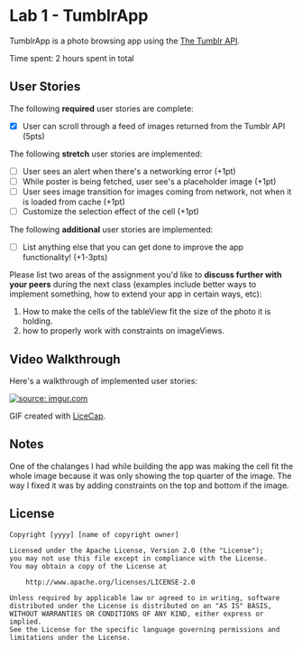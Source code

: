 # Lab 1 - TumblrApp

TumblrApp is a photo browsing app using the [The Tumblr API](https://www.tumblr.com/docs/en/api/v2#posts).

Time spent: 2 hours spent in total

## User Stories

The following **required** user stories are complete:

- [x] User can scroll through a feed of images returned from the Tumblr API (5pts)

The following **stretch** user stories are implemented:

- [ ] User sees an alert when there's a networking error (+1pt)
- [ ] While poster is being fetched, user see's a placeholder image (+1pt)
- [ ] User sees image transition for images coming from network, not when it is loaded from cache (+1pt)
- [ ] Customize the selection effect of the cell (+1pt)

The following **additional** user stories are implemented:

- [ ] List anything else that you can get done to improve the app functionality! (+1-3pts)

Please list two areas of the assignment you'd like to **discuss further with your peers** during the next class (examples include better ways to implement something, how to extend your app in certain ways, etc):

1. How to make the cells of the tableView fit the size of the photo it is holding.
2. how to properly work with constraints on imageViews.

## Video Walkthrough

Here's a walkthrough of implemented user stories:

<a href="https://imgur.com/3GKYdEj"><img src="https://i.imgur.com/3GKYdEj.gif" title="source: imgur.com" /></a>

GIF created with [LiceCap](http://www.cockos.com/licecap/).

## Notes

One of the chalanges I had while building the app was making the cell fit the whole image because it was only showing the top quarter of the image. The way I fixed it was by adding constraints on the top and bottom if the image.

## License

    Copyright [yyyy] [name of copyright owner]

    Licensed under the Apache License, Version 2.0 (the "License");
    you may not use this file except in compliance with the License.
    You may obtain a copy of the License at

        http://www.apache.org/licenses/LICENSE-2.0

    Unless required by applicable law or agreed to in writing, software
    distributed under the License is distributed on an "AS IS" BASIS,
    WITHOUT WARRANTIES OR CONDITIONS OF ANY KIND, either express or implied.
    See the License for the specific language governing permissions and
    limitations under the License.
